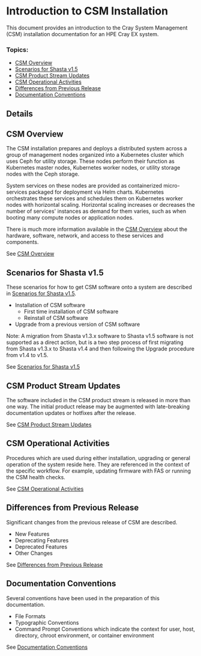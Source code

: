 # Introduction to CSM Installation

This document provides an introduction to the Cray System Management (CSM) installation documentation
for an HPE Cray EX system.

### Topics:
   * [CSM Overview](#csm-overview)
   * [Scenarios for Shasta v1.5](#scenarios)
   * [CSM Product Stream Updates](#product-stream-updates)
   * [CSM Operational Activities](#operations)
   * [Differences from Previous Release](#differences)
   * [Documentation Conventions](#documentation-conventions)

## Details

## CSM Overview

   The CSM installation prepares and deploys a distributed system across a group of management
   nodes organized into a Kubernetes cluster which uses Ceph for utility storage. These nodes
   perform their function as Kubernetes master nodes, Kubernetes worker nodes, or utility storage
   nodes with the Ceph storage.

   System services on these nodes are provided as containerized micro-services packaged for deployment
   via Helm charts. Kubernetes orchestrates these services and schedules them on Kubernetes worker
   nodes with horizontal scaling. Horizontal scaling increases or decreases the number of services' instances as
   demand for them varies, such as when booting many compute nodes or application nodes.

   There is much more information available in the [CSM Overview](csm_overview.md) about the hardware,
   software, network, and access to these services and components.

   See [CSM Overview](csm_overview.md)

## Scenarios for Shasta v1.5

   These scenarios for how to get CSM software onto a system are described in [Scenarios for Shasta v1.5](scenarios.md).

   * Installation of CSM software
      * First time installation of CSM software
      * Reinstall of CSM software
   * Upgrade from a previous version of CSM software

   Note: A migration from Shasta v1.3.x software to Shasta v1.5 software is not supported as a direct action, but is a two step process of first migrating from Shasta v1.3.x to Shasta v1.4 and then following the Upgrade procedure from v1.4 to v1.5.

See [Scenarios for Shasta v1.5](scenarios.md)

## CSM Product Stream Updates

   The software included in the CSM product stream is released in more than one way. The initial product release may be augmented with late-breaking documentation updates or hotfixes after the release.

   See [CSM Product Stream Updates](../update_product_stream/README.md)

## CSM Operational Activities

   Procedures which are used during either installation, upgrading or general operation of the system reside here. They are referenced in the context
   of the specific workflow. For example, updating firmware with FAS or running the CSM health checks.

   See [CSM Operational Activities](../operations/README.md)

## Differences from Previous Release

   Significant changes from the previous release of CSM are described.

   * New Features
   * Deprecating Features
   * Deprecated Features
   * Other Changes

See [Differences from Previous Release](differences.md)

## Documentation Conventions

   Several conventions have been used in the preparation of this documentation.

   * File Formats
   * Typographic Conventions
   * Command Prompt Conventions which indicate the context for user, host, directory, chroot environment, or container environment

See [Documentation Conventions](documentation_conventions.md)
